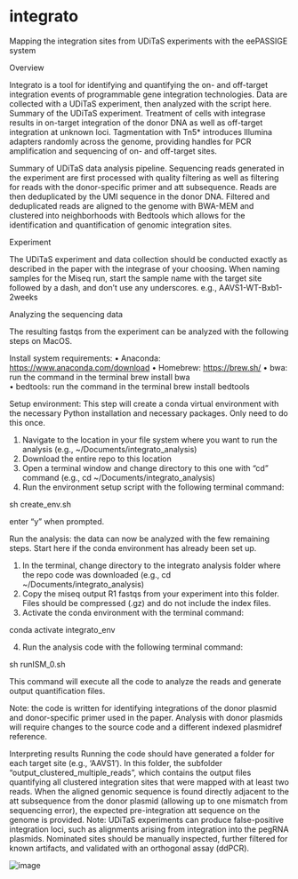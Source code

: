 # integrato
Mapping the integration sites from UDiTaS experiments with the eePASSIGE system

Overview

Integrato is a tool for identifying and quantifying the on- and off-target integration events of programmable gene integration technologies. Data are collected with a UDiTaS experiment, then analyzed with the script here.  
Summary of the UDiTaS experiment. Treatment of cells with integrase results in on-target integration of the donor DNA as well as off-target integration at unknown loci. Tagmentation with Tn5* introduces Illumina adapters randomly across the genome, providing handles for PCR amplification and sequencing of on- and off-target sites. 


 
Summary of UDiTaS data analysis pipeline. Sequencing reads generated in the experiment are first processed with quality filtering as well as filtering for reads with the donor-specific primer and att subsequence. Reads are then deduplicated by the UMI sequence in the donor DNA. Filtered and deduplicated reads are aligned to the genome with BWA-MEM and clustered into neighborhoods with Bedtools which allows for the identification and quantification of genomic integration sites. 

Experiment

The UDiTaS experiment and data collection should be conducted exactly as described in the paper with the integrase of your choosing. When naming samples for the Miseq run, start the sample name with the target site followed by a dash, and don’t use any underscores.
e.g., AAVS1-WT-Bxb1-2weeks

Analyzing the sequencing data

The resulting fastqs from the experiment can be analyzed with the following steps on MacOS. 

Install system requirements:
•	Anaconda: https://www.anaconda.com/download
•	Homebrew: https://brew.sh/
•	bwa: run the command in the terminal brew install bwa  
•	bedtools: run the command in the terminal brew install bedtools 

Setup environment: This step will create a conda virtual environment with the necessary Python installation and necessary packages. Only need to do this once.

1.	Navigate to the location in your file system where you want to run the analysis (e.g., ~/Documents/integrato_analysis)
2.	Download the entire repo to this location
3.	Open a terminal window and change directory to this one with “cd” command 
(e.g., cd ~/Documents/integrato_analysis)
4.	Run the environment setup script with the following terminal command:

sh create_env.sh

enter “y” when prompted.

Run the analysis: the data can now be analyzed with the few remaining steps. Start here if the conda environment has already been set up.

1.	In the terminal, change directory to the integrato analysis folder where the repo code was downloaded (e.g., cd ~/Documents/integrato_analysis)
2.	Copy the miseq output R1 fastqs from your experiment into this folder. Files should be compressed (.gz) and do not include the index files.
3.	Activate the conda environment with the terminal command:

conda activate integrato_env

4.	Run the analysis code with the following terminal command:

sh runISM_0.sh 

This command will execute all the code to analyze the reads and generate output quantification files.

Note: the code is written for identifying integrations of the donor plasmid and donor-specific primer used in the paper. Analysis with donor plasmids will require changes to the source code and a different indexed plasmidref reference. 


Interpreting results
Running the code should have generated a folder for each target site (e.g., ‘AAVS1’). In this folder, the subfolder “output_clustered_multiple_reads”, which contains the output files quantifying all clustered integration sites that were mapped with at least two reads. When the aligned genomic sequence is found directly adjacent to the att subsequence from the donor plasmid (allowing up to one mismatch from sequencing error), the expected pre-integration att sequence on the genome is provided. Note: UDiTaS experiments can produce false-positive integration loci, such as alignments arising from integration into the pegRNA plasmids. Nominated sites should be manually inspected, further filtered for known artifacts, and validated with an orthogonal assay (ddPCR).


![image](https://github.com/Nicholas-Krasnow/integrato/assets/119907096/a7c7365b-c97e-45af-8540-6cad754d8afe)
